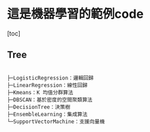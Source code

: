 # 這是機器學習的範例code

[toc]

## Tree

```

├─LogisticRegression：邏輯回歸
├─LinearRegression：線性回歸
├─Kmeans：K 均值分群算法
├─DBSCAN：基於密度的空間聚類算法
├─DecisionTree：決策樹
├─EnsembleLearning：集成算法
└─SupportVectorMachine：支援向量機


```